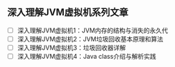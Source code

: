 

## 深入理解JVM虚拟机系列文章

- [ ] 深入理解JVM虚拟机1：JVM内存的结构与消失的永久代
- [ ] 深入理解JVM虚拟机2：JVM垃圾回收基本原理和算法
- [ ] 深入理解JVM虚拟机3：垃圾回收器详解
- [ ] 深入理解JVM虚拟机4：Java class介绍与解析实践
